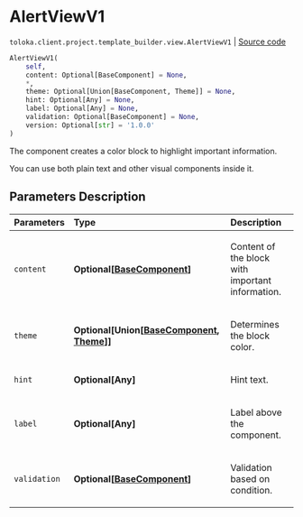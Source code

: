 # AlertViewV1
`toloka.client.project.template_builder.view.AlertViewV1` | [Source code](https://github.com/Toloka/toloka-kit/blob/v1.0.2/src/client/project/template_builder/view.py#L77)

```python
AlertViewV1(
    self,
    content: Optional[BaseComponent] = None,
    *,
    theme: Optional[Union[BaseComponent, Theme]] = None,
    hint: Optional[Any] = None,
    label: Optional[Any] = None,
    validation: Optional[BaseComponent] = None,
    version: Optional[str] = '1.0.0'
)
```

The component creates a color block to highlight important information.


You can use both plain text and other visual components inside it.

## Parameters Description

| Parameters | Type | Description |
| :----------| :----| :-----------|
`content`|**Optional\[[BaseComponent](toloka.client.project.template_builder.base.BaseComponent.md)\]**|<p>Content of the block with important information.</p>
`theme`|**Optional\[Union\[[BaseComponent](toloka.client.project.template_builder.base.BaseComponent.md), [Theme](toloka.client.project.template_builder.view.AlertViewV1.Theme.md)\]\]**|<p>Determines the block color.</p>
`hint`|**Optional\[Any\]**|<p>Hint text.</p>
`label`|**Optional\[Any\]**|<p>Label above the component.</p>
`validation`|**Optional\[[BaseComponent](toloka.client.project.template_builder.base.BaseComponent.md)\]**|<p>Validation based on condition.</p>
